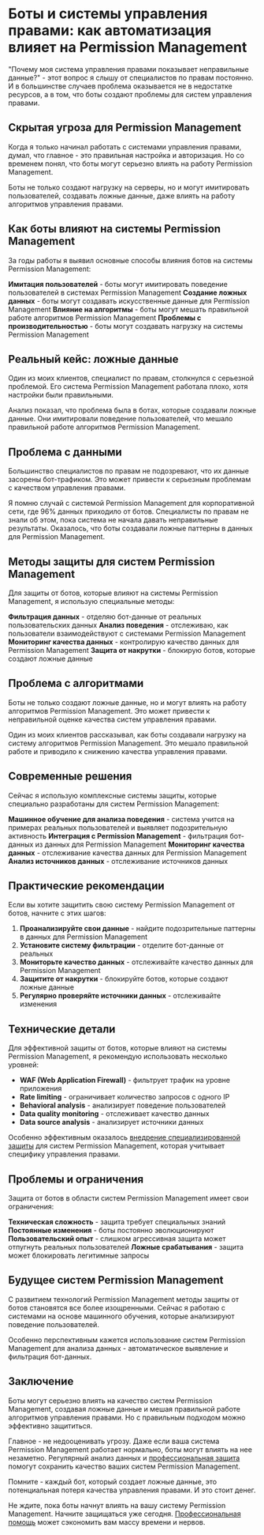 ﻿# Боты и системы управления правами: как автоматизация влияет на Permission Management

"Почему моя система управления правами показывает неправильные данные?" - этот вопрос я слышу от специалистов по правам постоянно. И в большинстве случаев проблема оказывается не в недостатке ресурсов, а в том, что боты создают проблемы для систем управления правами.

## Скрытая угроза для Permission Management

Когда я только начинал работать с системами управления правами, думал, что главное - это правильная настройка и авторизация. Но со временем понял, что боты могут серьезно влиять на работу Permission Management.

Боты не только создают нагрузку на серверы, но и могут имитировать пользователей, создавать ложные данные, даже влиять на работу алгоритмов управления правами.

## Как боты влияют на системы Permission Management

За годы работы я выявил основные способы влияния ботов на системы Permission Management:

**Имитация пользователей** - боты могут имитировать поведение пользователей в системах Permission Management
**Создание ложных данных** - боты могут создавать искусственные данные для Permission Management
**Влияние на алгоритмы** - боты могут мешать правильной работе алгоритмов Permission Management
**Проблемы с производительностью** - боты могут создавать нагрузку на системы Permission Management

## Реальный кейс: ложные данные

Один из моих клиентов, специалист по правам, столкнулся с серьезной проблемой. Его система Permission Management работала плохо, хотя настройки были правильными.

Анализ показал, что проблема была в ботах, которые создавали ложные данные. Они имитировали поведение пользователей, что мешало правильной работе алгоритмов Permission Management.

## Проблема с данными

Большинство специалистов по правам не подозревают, что их данные засорены бот-трафиком. Это может привести к серьезным проблемам с качеством управления правами.

Я помню случай с системой Permission Management для корпоративной сети, где 96% данных приходило от ботов. Специалисты по правам не знали об этом, пока система не начала давать неправильные результаты. Оказалось, что боты создавали ложные паттерны в данных для Permission Management.

## Методы защиты для систем Permission Management

Для защиты от ботов, которые влияют на системы Permission Management, я использую специальные методы:

**Фильтрация данных** - отделяю бот-данные от реальных пользовательских данных
**Анализ поведения** - отслеживаю, как пользователи взаимодействуют с системами Permission Management
**Мониторинг качества данных** - контролирую качество данных для Permission Management
**Защита от накрутки** - блокирую ботов, которые создают ложные данные

## Проблема с алгоритмами

Боты не только создают ложные данные, но и могут влиять на работу алгоритмов Permission Management. Это может привести к неправильной оценке качества систем управления правами.

Один из моих клиентов рассказывал, как боты создавали нагрузку на систему алгоритмов Permission Management. Это мешало правильной работе и приводило к снижению качества управления правами.

## Современные решения

Сейчас я использую комплексные системы защиты, которые специально разработаны для систем Permission Management:

**Машинное обучение для анализа поведения** - система учится на примерах реальных пользователей и выявляет подозрительную активность
**Интеграция с Permission Management** - фильтрация бот-данных из данных для Permission Management
**Мониторинг качества данных** - отслеживание качества данных для Permission Management
**Анализ источников данных** - отслеживание источников данных

## Практические рекомендации

Если вы хотите защитить свою систему Permission Management от ботов, начните с этих шагов:

1. **Проанализируйте свои данные** - найдите подозрительные паттерны в данных для Permission Management
2. **Установите систему фильтрации** - отделите бот-данные от реальных
3. **Мониторьте качество данных** - отслеживайте качество данных для Permission Management
4. **Защитите от накрутки** - блокируйте ботов, которые создают ложные данные
5. **Регулярно проверяйте источники данных** - отслеживайте изменения

## Технические детали

Для эффективной защиты от ботов, которые влияют на системы Permission Management, я рекомендую использовать несколько уровней:

- **WAF (Web Application Firewall)** - фильтрует трафик на уровне приложения
- **Rate limiting** - ограничивает количество запросов с одного IP
- **Behavioral analysis** - анализирует поведение пользователей
- **Data quality monitoring** - отслеживает качество данных
- **Data source analysis** - анализирует источники данных

Особенно эффективным оказалось [внедрение специализированной защиты](https://progaem.com/ustanovka-antibota-usluga-po-zashhite-ot-botov-vashih-sajtov-na-razlichnyh-cms-sistemah.html) для систем Permission Management, которая учитывает специфику управления правами.

## Проблемы и ограничения

Защита от ботов в области систем Permission Management имеет свои ограничения:

**Техническая сложность** - защита требует специальных знаний
**Постоянные изменения** - боты постоянно эволюционируют
**Пользовательский опыт** - слишком агрессивная защита может отпугнуть реальных пользователей
**Ложные срабатывания** - защита может блокировать легитимные запросы

## Будущее систем Permission Management

С развитием технологий Permission Management методы защиты от ботов становятся все более изощренными. Сейчас я работаю с системами на основе машинного обучения, которые анализируют поведение пользователей.

Особенно перспективным кажется использование систем Permission Management для анализа данных - автоматическое выявление и фильтрация бот-данных.

## Заключение

Боты могут серьезно влиять на качество систем Permission Management, создавая ложные данные и мешая правильной работе алгоритмов управления правами. Но с правильным подходом можно эффективно защититься.

Главное - не недооценивать угрозу. Даже если ваша система Permission Management работает нормально, боты могут влиять на нее незаметно. Регулярный анализ данных и [профессиональная защита](https://progaem.com/ustanovka-antibota-usluga-po-zashhite-ot-botov-vashih-sajtov-na-razlichnyh-cms-sistemah.html) помогут сохранить качество ваших систем Permission Management.

Помните - каждый бот, который создает ложные данные, это потенциальная потеря качества управления правами. И это стоит денег.

Не ждите, пока боты начнут влиять на вашу систему Permission Management. Начните защищаться уже сегодня. [Профессиональная помощь](https://progaem.com/ustanovka-antibota-usluga-po-zashhite-ot-botov-vashih-sajtov-na-razlichnyh-cms-sistemah.html) может сэкономить вам массу времени и нервов.
